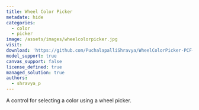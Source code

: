 ```yaml
---
title: Wheel Color Picker
metadate: hide
categories:
  - color
  - picker
image: /assets/images/wheelcolorpicker.jpg
visit: 
download: 'https://github.com/PuchalapalliShravya/WheelColorPicker-PCF-Control'
model_support: true
canvas_support: false
license_defined: true
managed_solution: true
authors:
  - shravya_p
---
```


A control for selecting a color using a wheel picker.
